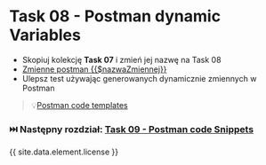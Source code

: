 # Task 08 - Postman dynamic Variables

* Skopiuj kolekcję **Task 07** i zmień jej nazwę na Task 08
* [Zmienne postman {{$nazwaZmiennej}}](https://learning.postman.com/docs/tests-and-scripts/write-scripts/variables-list/)
* Ulepsz test używając generowanych dynamicznie zmiennych w Postman

> 💡[Postman code templates](../code-templates/postman-code-templates.md)

### ⏭️ Następny rozdział: [Task 09 - Postman code Snippets](09-task-postman-code-snippets.md)

{{ site.data.element.license }}